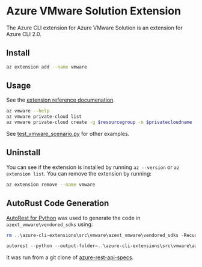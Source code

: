 #  Azure VMware Solution Extension

The Azure CLI extension for Azure VMware Solution is an extension for Azure CLI 2.0.

## Install
``` sh
az extension add --name vmware
```

## Usage
See the [extension reference documenation](https://docs.microsoft.com/en-us/cli/azure/ext/vmware/vmware).

``` sh
az vmware --help
az vmware private-cloud list
az vmware private-cloud create -g $resourcegroup -n $privatecloudname --location $location --cluster-size 3 --network-block 10.175.0.0/22
```
See [test_vmware_scenario.py](azext_vmware/tests/latest/test_vmware_scenario.py) for other examples.

## Uninstall
You can see if the extension is installed by running `az --version` or `az extension list`. You can remove the extension by running:
``` sh
az extension remove --name vmware
```

## AutoRust Code Generation
[AutoRest for Python](https://github.com/Azure/autorest.python) was used to generate the code in `azext_vmware\vendored_sdks` using:
``` powershell
rm ..\azure-cli-extensions\src\vmware\azext_vmware\vendored_sdks -Recurse

autorest --python --output-folder=..\azure-cli-extensions\src\vmware\azext_vmware\vendored_sdks  --use=@autorest/python@5.6.0 --tag=package-2020-03-20 --azure-arm=true --override-client-name=AVSClient specification\vmware\resource-manager\readme.md
```
It was run from a git clone of [azure-rest-api-specs](https://github.com/Azure/azure-rest-api-specs).